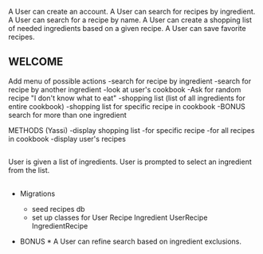 A User can create an account.
A User can search for recipes by ingredient.
A User can search for a recipe by name.
A User can create a shopping list of needed ingredients based on a given recipe.
A User can save favorite recipes.



## WELCOME ##

<!-- CLI app greets user. -->
<!-- User is asked whether they want to make a create a new account or sign in to existing account. -->
  <!-- If user chooses option to create a new account, -->
  <!-- Make sure that the program checks to see if username is already taken
  If user chooses option to sign in to existing account, -->
Add menu of possible actions
  -search for recipe by ingredient
  -search for recipe by another ingredient
  -look at user's cookbook
  -Ask for random recipe "I don't know what to eat"
  -shopping list (list of all ingredients for entire cookbook)
    -shopping list for specific recipe in cookbook
  -BONUS search for more than one ingredient

  METHODS (Yassi)
    -display shopping list
      -for specific recipe
      -for all recipes in cookbook
    -display user's recipes


##    ##

User is given a list of ingredients.
User is prompted to select an ingredient from the list.
  <!-- OR User is asked to input ingredient.
  write method to find ingredient in db and get it's id
  write method that grabs all IngredientRecipe relationships with that ingredient_id
  return all recipes with that ingredient id in Ingredient Recipe -->
<!-- System returns a list of all the recipes that contain that ingredient. -->
<!-- User selects a recipe.
Recipe is saved to user's cookbook. -->

##    ##

* Migrations
  - seed recipes db
  - set up classes for
    User
    Recipe
    Ingredient
    UserRecipe
    IngredientRecipe











* BONUS *
A User can refine search based on ingredient exclusions.
